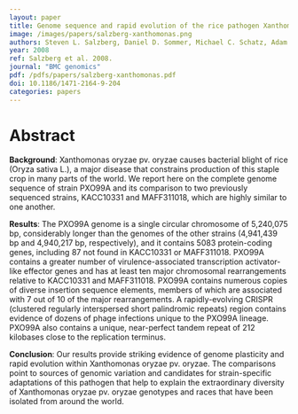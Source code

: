 ```yaml
---
layout: paper
title: Genome sequence and rapid evolution of the rice pathogen Xanthomonas oryzae pv. oryzae PXO99A
image: /images/papers/salzberg-xanthomonas.png
authors: Steven L. Salzberg, Daniel D. Sommer, Michael C. Schatz, Adam M. Phillippy, Pablo D. Rabinowicz, Seiji Tsuge, Ayako Furutani, Hirokazu Ochiai, Arthur L. Delcher, David Kelley, Ramana Madupu, Daniela Puiu, Diana Radune, Martin Shumway, Cole Trapnell, Gudlur Aparna, Gopaljee Jha, Alok Pandey, Prabhu B. Patil, Hiromichi Ishihara, Damien F. Meyer, Boris Szurek, Valerie Verdier, Ralf Koebnik, J Maxwell Dow, Robert P. Ryan, Hisae Hirata, Shinji Tsuyumu, Sang Won Lee, Pamela C. Ronald, Ramesh V. Sonti, Marie-Anne Van Sluys, Jan E. Leach, Frank F. White, Adam J. Bogdanove.
year: 2008
ref: Salzberg et al. 2008.
journal: "BMC genomics"
pdf: /pdfs/papers/salzberg-xanthomonas.pdf
doi: 10.1186/1471-2164-9-204
categories: papers
---
```


# Abstract

**Background**:
Xanthomonas oryzae pv. oryzae causes bacterial blight of rice (Oryza sativa L.), a major disease that constrains production of this staple crop in many parts of the world. We report here on the complete genome sequence of strain PXO99A and its comparison to two previously sequenced strains, KACC10331 and MAFF311018, which are highly similar to one another.

**Results**:
The PXO99A genome is a single circular chromosome of 5,240,075 bp, considerably longer than the genomes of the other strains (4,941,439 bp and 4,940,217 bp, respectively), and it contains 5083 protein-coding genes, including 87 not found in KACC10331 or MAFF311018. PXO99A contains a greater number of virulence-associated transcription activator-like effector genes and has at least ten major chromosomal rearrangements relative to KACC10331 and MAFF311018. PXO99A contains numerous copies of diverse insertion sequence elements, members of which are associated with 7 out of 10 of the major rearrangements. A rapidly-evolving CRISPR (clustered regularly interspersed short palindromic repeats) region contains evidence of dozens of phage infections unique to the PXO99A lineage. PXO99A also contains a unique, near-perfect tandem repeat of 212 kilobases close to the replication terminus.

**Conclusion**:
Our results provide striking evidence of genome plasticity and rapid evolution within Xanthomonas oryzae pv. oryzae. The comparisons point to sources of genomic variation and candidates for strain-specific adaptations of this pathogen that help to explain the extraordinary diversity of Xanthomonas oryzae pv. oryzae genotypes and races that have been isolated from around the world.